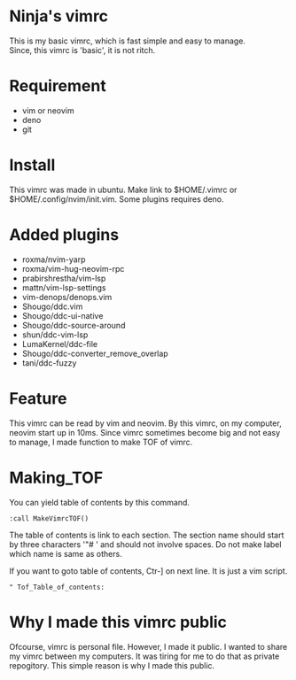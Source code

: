# Ninja's vimrc
This is my basic vimrc, which is fast simple and easy to manage.  
Since, this vimrc is 'basic', it is not ritch.  

# Requirement
- vim or neovim
- deno
- git

# Install
This vimrc was made in ubuntu.
Make link to $HOME/.vimrc or $HOME/.config/nvim/init.vim.
Some plugins requires deno.

# Added plugins
- roxma/nvim-yarp
- roxma/vim-hug-neovim-rpc
- prabirshrestha/vim-lsp
- mattn/vim-lsp-settings
- vim-denops/denops.vim
- Shougo/ddc.vim
- Shougo/ddc-ui-native
- Shougo/ddc-source-around
- shun/ddc-vim-lsp
- LumaKernel/ddc-file
- Shougo/ddc-converter_remove_overlap
- tani/ddc-fuzzy

# Feature
This vimrc can be read by vim and neovim.
By this vimrc, on my computer, neovim start up in 10ms.
Since vimrc sometimes become big and not easy to manage,
I made function to make TOF of vimrc.

# Making_TOF
You can yield table of contents by this command.

```
:call MakeVimrcTOF()
```

The table of contents is link to each section.
The section name should start by three characters '"# '
and should not involve spaces.
Do not make label which name is same as others.

If you want to goto table of contents,
Ctr-\] on next line. It is just a vim script.

```
" Tof_Table_of_contents:
```

# Why I made this vimrc public
Ofcourse, vimrc is personal file. However, I made it public.
I wanted to share my vimrc between my computers.
It was tiring for me to do that as private repogitory.
This simple reason is why I made this public.
